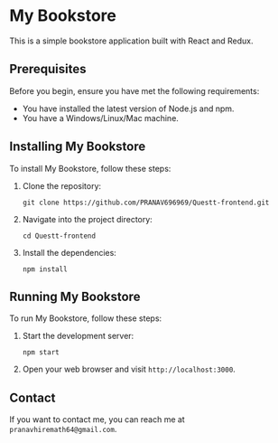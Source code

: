 # My Bookstore

This is a simple bookstore application built with React and Redux.

## Prerequisites

Before you begin, ensure you have met the following requirements:

* You have installed the latest version of Node.js and npm.
* You have a Windows/Linux/Mac machine.

## Installing My Bookstore

To install My Bookstore, follow these steps:

1. Clone the repository: 
    ```
    git clone https://github.com/PRANAV696969/Questt-frontend.git
    ```
2. Navigate into the project directory: 
    ```
    cd Questt-frontend
    ```
3. Install the dependencies: 
    ```
    npm install
    ```

## Running My Bookstore

To run My Bookstore, follow these steps:

1. Start the development server: 
    ```
    npm start
    ```
2. Open your web browser and visit `http://localhost:3000`.

## Contact

If you want to contact me, you can reach me at `pranavhiremath64@gmail.com`.
